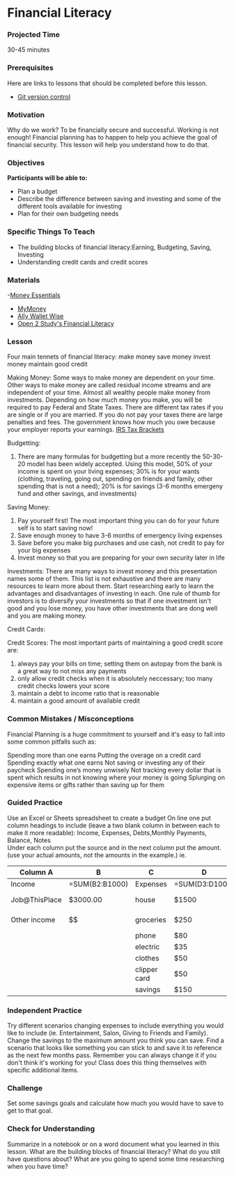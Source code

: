 # Financial Literacy

### Projected Time
30-45 minutes

### Prerequisites

Here are links to lessons that should be completed before this lesson.
- [Git version control](version-control/git-version-control/git-version-control.md)

### Motivation
Why do we work? To be financially secure and successful. 
Working is not enough! Financial planning has to happen to help you achieve the goal of financial security. This lesson will help you understand how to do that.


### Objectives
**Participants will be able to:**
- Plan a budget
- Describe the difference between saving and investing and some of the different tools available for investing
- Plan for their own budgeting needs


### Specific Things To Teach
- The building blocks of financial literacy:Earning, Budgeting, Saving, Investing
- Understanding credit cards and credit scores

### Materials

-[Money Essentials](http://money.cnn.com/pf/money-essentials/)
- [MyMoney](https://www.mymoney.gov/)
- [Ally Wallet Wise](http://www.allywalletwise.com/)
- [Open 2 Study's Financial Literacy](https://www.open2study.com/courses/financial-literacy)

### Lesson

Four main tennets of financial literacy:
make money
save money
invest money
maintain good credit

Making Money:
Some ways to make money are dependent on your time. 
Other ways to make money are called residual income streams and are independent of your time.
Almost all wealthy people make money from investments.
Depending on how much money you make, you will be required to pay Federal and State Taxes. There are different tax rates if you are single or if you are married. If you do not pay your taxes there are large penalties and fees. The government knows how much you owe because your employer reports your earnings.
[IRS Tax Brackets](https://www.irs.com/articles/2018-federal-tax-rates-personal-exemptions-and-standard-deductions)

Budgetting:
1. There are many formulas for budgetting but a more recently the 50-30-20 model has been widely accepted. Using this 
model, 50% of your income is spent on your living expenses; 30% is for your wants (clothing, traveling, going out, spending on friends and family, other spending that is not a need); 20% is for savings (3-6 months emergeny fund and other savings, and investments)


Saving Money:
1. Pay yourself first! The most important thing you can do for your future self is to start saving now!
2. Save enough money to have 3-6 months of emergency living expenses
3. Save before you make big purchases and use cash, not credit to pay for your big expenses
4. Invest money so that you are preparing for your own security later in life


Investments:
There are many ways to invest money and this presentation names some of them. This list is not exhaustive and there are many resources to learn more about them. Start researching early to learn the advantages and disadvantages of investing in each. 
One rule of thumb for investors is to diversify your investments so that if one investment isn't good and you lose money, you have other investments that are dong well and you are making money. 

Credit Cards:

Credit Scores:
The most important parts of maintaining a good credit score are:
1. always pay your bills on time; setting them on autopay from the bank is a great way to not miss any payments
2. only allow credit checks when it is absolutely neccessary; too many credit checks lowers your score
3. maintain a debt to income ratio that is reasonable
4. maintain a good amount of available credit


### Common Mistakes / Misconceptions
Financial Planning is a huge commitment to yourself and it's easy to fall into some common pitfalls such as:

Spending more than one earns
Putting the overage on a credit card
Spending exactly what one earns
Not saving or investing any of their paycheck
Spending one’s money unwisely
Not tracking every dollar that is spent which results in not knowing where your money is going
Splurging on expensive items or gifts rather than saving up for them



### Guided Practice

Use an Excel or Sheets spreadsheet to create a budget
On line one put column headings to include (leave a two blank column in between each to make it more readable):
Income, Expenses, Debts,Monthly	Payments, Balance, Notes	
Under each column put the source and in the next column put the amount. (use your actual amounts, not the amounts in the example.)
ie.

|Column A|	B|		C|		D|		E|		F|		G|
|-------------- |------------- |-----------  | --------------  |--------------|----------------|-------------------|
|Income	        |=SUM(B2:B1000)|Expenses     |=SUM(D3:D1000)	|Debt	      |=SUM(F3:F1000)  |	Balance	|
|Job@ThisPlace  | $3000.00     |	house	    |	$1500	      |	loan	     |	$175	      |	=SUM(B1)-SUM(D1+F1)|
|Other income	| $$		|groceries   |	$250	      |	credit card  | 	$30           |			|
|		|		|phone	    | 	$80           |              |                |			|
|		|		|electric    |	$35           |              |                |			|
|		|		|clothes	    | 	$50           |              |                |			|
|		|		|clipper card|	$50           |		|	|	|	|
|		|		|savings	    |	$150	|	|	|	|	|


### Independent Practice
Try different scenarios changing expenses to include everything you would like to include (ie. Entertainment, Salon, Giving to Friends and Family). Change the savings to the maximum amount you think you can save. Find a scenario that looks like something you can stick to and save it to reference as the next few months pass. Remember you can always change it if you don't think it's working for you!
Class does this thing themselves with specific additional items.


### Challenge

Set some savings goals and calculate how much you would have to save to get to that goal.


### Check for Understanding

Summarize in a notebook or on a word document what you learned in this lesson. What are the building blocks of financial literacy? What do you still have questions about? What are you going to spend some time researching when you have time?
